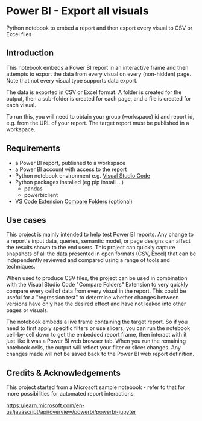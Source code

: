 # Power BI - Export all visuals
Python notebook to embed a report and then export every visual to CSV or Excel files

## Introduction

This notebook embeds a Power BI report in an interactive frame and then attempts to export the data from every visual on every (non-hidden) page. Note that not every visual type supports data export.

The data is exported in CSV or Excel format. A folder is created for the output, then a sub-folder is created for each page, and a file is created for each visual.

To run this, you will need to obtain your group (workspace) id and report id, e.g. from the URL of your report.  The target report must be published in a workspace.

## Requirements

- a Power BI report, published to a workspace
- a Power BI account with access to the report
- Python notebook environment e.g. [Visual Studio Code](https://code.visualstudio.com/download)
- Python packages installed (eg pip install ...)
  - pandas
  - powerbiclient
- VS Code Extension [Compare Folders](https://marketplace.visualstudio.com/items?itemName=moshfeu.compare-folders) (optional)

## Use cases

This project is mainly intended to help test Power BI reports. Any change to a report's input data, queries, semantic model, or page designs can affect the results shown to the end users. This project can quickly capture snapshots of all the data presented in open formats (CSV, Excel) that can be independently reviewed and compared using a range of tools and techniques. 

When used to produce CSV files, the project can be used in combination with the Visual Studio Code "Compare Folders" Extension to very quickly compare every cell of data from every visual in the report. This could be useful for a "regression test" to determine whether changes between versions have only had the desired effect and have not leaked into other pages or visuals.

The notebook embeds a live frame containing the target report. So if you need to first apply specific filters or use slicers, you can run the notebook cell-by-cell down to get the embedded report frame, then interact with it just like it was a Power BI web browser tab.  When you run the remaining notebook cells, the output will reflect your filter or slicer changes. Any changes made will not be saved back to the Power BI web report definition.

## Credits & Acknowledgements

This project started from a Microsoft sample notebook - refer to that for more possibilities for automated report interactions:

https://learn.microsoft.com/en-us/javascript/api/overview/powerbi/powerbi-jupyter
